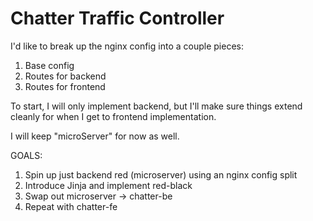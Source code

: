 # Chatter Traffic Controller

I'd like to break up the nginx config into a couple pieces:

1. Base config
2. Routes for backend
3. Routes for frontend

To start, I will only implement backend, but I'll make sure things extend cleanly for when I get to frontend implementation.

I will keep "microServer" for now as well.

GOALS:

1. Spin up just backend red (microserver) using an nginx config split
2. Introduce Jinja and implement red-black
3. Swap out microserver -> chatter-be
4. Repeat with chatter-fe
